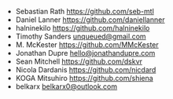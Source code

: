 - Sebastian Rath <https://github.com/seb-mtl>
- Daniel Lanner <https://github.com/daniellanner>
- halninekilo <https://github.com/halninekilo>
- Timothy Sanders <unqueued@gmail.com>
- M. McKester <https://github.com/MMcKester>
- Jonathan Dupre <hello@jonathandupre.com>
- Sean Mitchell https://github.com/dskvr 
- Nicola Dardanis <https://github.com/nicdard>
- KOGA Mitsuhiro <https://github.com/shiena>
- belkarx <belkarx0@outlook.com>
